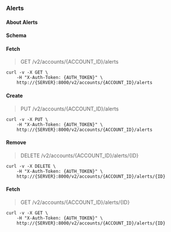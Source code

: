 ### Alerts

#### About Alerts

#### Schema



#### Fetch

> GET /v2/accounts/{ACCOUNT_ID}/alerts

```shell
curl -v -X GET \
    -H "X-Auth-Token: {AUTH_TOKEN}" \
    http://{SERVER}:8000/v2/accounts/{ACCOUNT_ID}/alerts
```

#### Create

> PUT /v2/accounts/{ACCOUNT_ID}/alerts

```shell
curl -v -X PUT \
    -H "X-Auth-Token: {AUTH_TOKEN}" \
    http://{SERVER}:8000/v2/accounts/{ACCOUNT_ID}/alerts
```

#### Remove

> DELETE /v2/accounts/{ACCOUNT_ID}/alerts/{ID}

```shell
curl -v -X DELETE \
    -H "X-Auth-Token: {AUTH_TOKEN}" \
    http://{SERVER}:8000/v2/accounts/{ACCOUNT_ID}/alerts/{ID}
```

#### Fetch

> GET /v2/accounts/{ACCOUNT_ID}/alerts/{ID}

```shell
curl -v -X GET \
    -H "X-Auth-Token: {AUTH_TOKEN}" \
    http://{SERVER}:8000/v2/accounts/{ACCOUNT_ID}/alerts/{ID}
```

